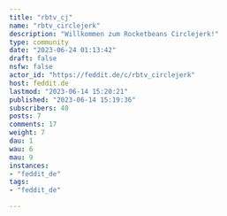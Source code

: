 ```yaml
---
title: "rbtv_cj" 
name: "rbtv_circlejerk"
description: "Willkommen zum Rocketbeans Circlejerk!"
type: community
date: "2023-06-24 01:13:42"
draft: false
nsfw: false
actor_id: "https://feddit.de/c/rbtv_circlejerk"
host: feddit.de
lastmod: "2023-06-14 15:20:21"
published: "2023-06-14 15:19:36"
subscribers: 40
posts: 7
comments: 17
weight: 7
dau: 1
wau: 6
mau: 9
instances:
- "feddit_de"
tags: 
- "feddit_de"

---
```

